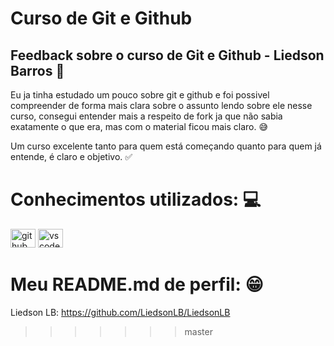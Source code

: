 # Curso de Git e Github

## Feedback sobre o curso de Git e Github - Liedson Barros 💬
Eu ja tinha estudado um pouco sobre git e github e foi possivel compreender de forma mais clara sobre o assunto lendo sobre ele nesse curso, consegui entender mais a respeito de fork ja que não sabia exatamente o que era, mas com o material ficou mais claro. 😅

Um curso excelente tanto para quem está começando quanto para quem já entende, é claro e objetivo. ✅

# Conhecimentos utilizados: 💻
<div>
    <img src="https://cdn.jsdelivr.net/gh/devicons/devicon/icons/github/github-original.svg" alt="github" height="30" width="40">
    <img src="https://cdn.jsdelivr.net/gh/devicons/devicon/icons/vscode/vscode-original.svg" alt="vscode" height="30" width="40">
</div>

# Meu README.md de perfil: 😁
Liedson LB: <a>https://github.com/LiedsonLB/LiedsonLB</a>
>>>>>>> master
